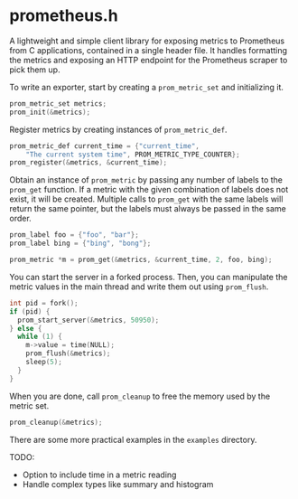 prometheus.h
============

A lightweight and simple client library for exposing metrics to
Prometheus from C applications, contained in a single header file. It handles
formatting the metrics and exposing an HTTP endpoint for the Prometheus scraper
to pick them up.

To write an exporter, start by creating a `prom_metric_set` and initializing
it.

```c
prom_metric_set metrics;
prom_init(&metrics);
```

Register metrics by creating instances of `prom_metric_def`.

```c
prom_metric_def current_time = {"current_time",
    "The current system time", PROM_METRIC_TYPE_COUNTER};
prom_register(&metrics, &current_time);
```

Obtain an instance of `prom_metric` by passing any number of labels to the
`prom_get` function. If a metric with the given combination of labels does not
exist, it will be created. Multiple calls to `prom_get` with the same labels
will return the same pointer, but the labels must always be passed in the same
order.

```c
prom_label foo = {"foo", "bar"};
prom_label bing = {"bing", "bong"};

prom_metric *m = prom_get(&metrics, &current_time, 2, foo, bing);
```

You can start the server in a forked process. Then, you can manipulate the
metric values in the main thread and write them out using `prom_flush`.

```c
int pid = fork();
if (pid) {
  prom_start_server(&metrics, 50950);
} else {
  while (1) {
    m->value = time(NULL);
    prom_flush(&metrics);
    sleep(5);
  }
}
```

When you are done, call `prom_cleanup` to free the memory used by the metric
set.

```c
prom_cleanup(&metrics);
```

There are some more practical examples in the `examples` directory.

TODO:
* Option to include time in a metric reading
* Handle complex types like summary and histogram
